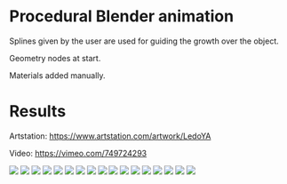 
# Procedural Blender animation

Splines given by the user are used for guiding the growth over the object.

Geometry nodes at start.

Materials added manually.

# Results

Artstation: https://www.artstation.com/artwork/LedoYA

Video: https://vimeo.com/749724293

![](img/0004.png)
![](img/0031.png)
![](img/0188.png)
![](img/0293.png)
![](img/0383.png)
![](img/0441.png)
![](img/0473.png)
![](img/0488.png)
![](img/0499.png)
![](img/0500.png)
![](img/0501.png)
![](img/0506.png)
![](img/0508.png)
![](img/0638.png)
![](img/0713.png)
![](img/0728.png)
![](img/0743.png)